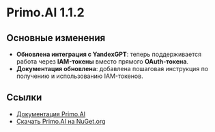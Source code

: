 # Primo.AI 1.1.2

## Основные изменения

- **Обновлена интеграция с YandexGPT**: теперь поддерживается работа через **IAM-токены** вместо прямого **OAuth-токена**.
- **Документация обновлена**: добавлена пошаговая инструкция по получению и использованию IAM-токенов.

## Ссылки

- [Документация Primo.AI](https://docs.primo-rpa.ru/primo-rpa/g_elements/el_extra/ai)
- [Скачать Primo.AI на NuGet.org](https://www.nuget.org/packages/Primo.AI)
